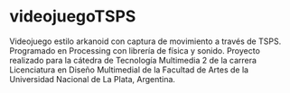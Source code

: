 # videojuegoTSPS
Videojuego estilo arkanoid con captura de movimiento a través de TSPS. Programado en Processing con librería de física y sonido. Proyecto realizado para la cátedra de Tecnología Multimedia 2 de la carrera Licenciatura en Diseño Multimedial de la Facultad de Artes de la Universidad Nacional de La Plata, Argentina.
